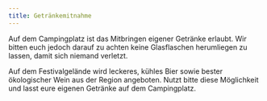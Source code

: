 ```yaml
---
title: Getränkemitnahme
---
```

Auf dem Campingplatz ist das Mitbringen eigener Getränke erlaubt. Wir bitten euch jedoch darauf zu achten keine Glasflaschen herumliegen zu lassen, damit sich niemand verletzt. 

Auf dem Festivalgelände wird leckeres, kühles Bier sowie bester ökologischer Wein aus der Region angeboten. Nutzt bitte diese Möglichkeit und lasst eure eigenen Getränke auf dem Campingplatz.